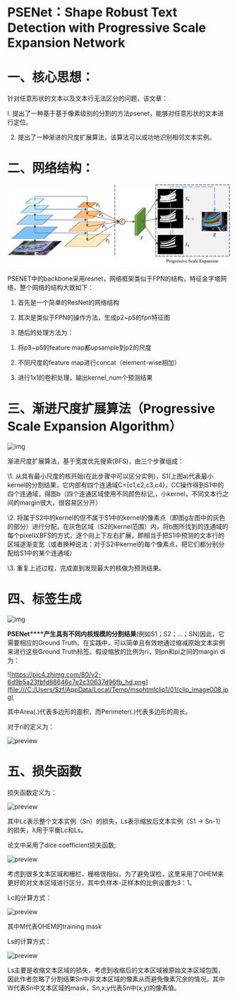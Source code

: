 # PSENet：Shape Robust Text Detection with Progressive Scale Expansion Network

# 一、核心思想：

针对任意形状的文本以及文本行无法区分的问题，该文章：

l. 提出了一种基于基于像素级别的分割的方法psenet，能够对任意形状的文本进行定位。

2. 提出了一种渐进的尺度扩展算法，该算法可以成功地识别相邻文本实例。

# 二、网络结构：

![img](figure/1.png)

PSENET中的backbone采用resnet，网络框架类似于FPN的结构，特征金字塔网络，整个网络的结构大致如下：

1.    首先是一个简单的ResNet的网络结构

2.    其次是类似于FPN的操作方法，生成p2~p5的fpn特征图

3.    随后的处理方法为：

1)    将p3~p5的feature map都upsample到p2的尺度

2)    不同尺度的feature map进行concat（element-wise相加）

3)    进行1x1的卷积处理，输出kernel_num个预测结果

# 三、渐进尺度扩展算法（Progressive Scale Expansion Algorithm）

![img](file:///C:/Users/Szf/AppData/Local/Temp/msohtmlclip1/01/clip_image004.png)

渐进尺度扩展算法，基于宽度优先搜索(BFS)，由三个步骤组成：

\1.    从具有最小尺度的核开始(在此步骤中可以区分实例)，S1(上图a)代表最小kernel的分割结果，它内部有四个连通域C={c1,c2,c3,c4}，CC操作得到S1中的四个连通域，得图b（四个连通区域使用不同颜色标记,，小kernel，不同文本行之间的margin很大，很容易区分开）

\2.    将属于S2中的kernel的但不属于S1中的kernel的像素点（即图g左图中的灰色的部分）进行分配。在灰色区域（S2的kernel范围）内，将b图所找到的连通域的每个pixel以BFS的方式，逐个向上下左右扩展，即相当于把S1中预测的文本行的区域逐渐变宽（或者换种说法：对于S2中kernel的每个像素点，把它们都分别分配给S1中的某个连通域）

\3.    重复上述过程，完成直到发现最大的核做为预测结果。

# 四、标签生成

![img](file:///C:/Users/Szf/AppData/Local/Temp/msohtmlclip1/01/clip_image006.jpg)

**PSENet****产生具有不同内核规模的分割结果**(例如S1；S2；...；SN)因此，它需要相应的Ground Truth。在实践中，可以简单且有效地通过缩减原始文本实例来进行这些Ground Truth标签。假设缩放的比例为ri，则pn和pi之间的margin di为：

![https://pic4.zhimg.com/80/v2-6d9b5a23fbfd88646c7e2c30637d96fb_hd.png](file:///C:/Users/Szf/AppData/Local/Temp/msohtmlclip1/01/clip_image008.jpg)

其中Area(.)代表多边形的面积，而Perimeter(.)代表多边形的周长。

对于ri的定义为：

![preview](file:///C:/Users/Szf/AppData/Local/Temp/msohtmlclip1/01/clip_image010.jpg)

# 五、损失函数

损失函数定义为：

![preview](file:///C:/Users/Szf/AppData/Local/Temp/msohtmlclip1/01/clip_image012.jpg)

其中Lc表示整个文本实例（Sn）的损失，Ls表示缩放后文本实例（S1 -> Sn-1）的损失，λ用于平衡Lc和Ls。

论文中采用了dice coefficient损失函数;

![preview](file:///C:/Users/Szf/AppData/Local/Temp/msohtmlclip1/01/clip_image014.jpg)

考虑到很多文本区域和栅栏、栅格很相似，为了避免误检，这里采用了OHEM来更好的对文本区域进行区分，其中负样本-正样本的比例设置为3：1。

Lc的计算方式：

![preview](file:///C:/Users/Szf/AppData/Local/Temp/msohtmlclip1/01/clip_image016.jpg)

其中M代表OHEM的training mask

Ls的计算方式：

![preview](file:///C:/Users/Szf/AppData/Local/Temp/msohtmlclip1/01/clip_image018.jpg)

Ls主要是收缩文本区域的损失，考虑到收缩后的文本区域被原始文本区域包围，因此作者忽略了分割结果Sn中非文本区域的像素从而避免像素冗余的情况。其中W代表Sn中文本区域的mask，Sn,x,y代表Sn中(x,y)的像素值。
